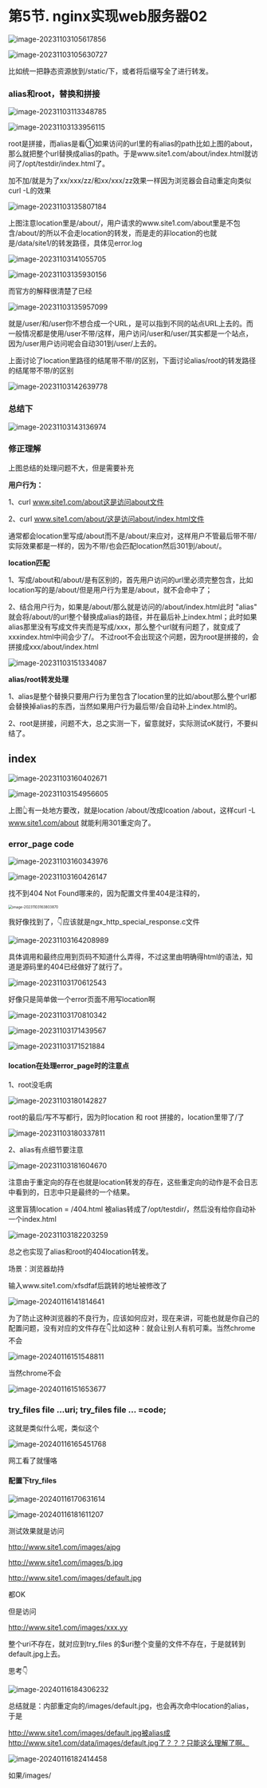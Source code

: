 # 第5节. nginx实现web服务器02



![image-20231103105617856](5-nginx实现web服务器02.assets/image-20231103105617856.png)



![image-20231103105630727](5-nginx实现web服务器02.assets/image-20231103105630727.png)

比如统一把静态资源放到/static/下，或者将后缀写全了进行转发。



### alias和root，替换和拼接

![image-20231103113348785](5-nginx实现web服务器02.assets/image-20231103113348785.png)



![image-20231103133956115](5-nginx实现web服务器02.assets/image-20231103133956115.png)

root是拼接，而alias是看①如果访问的url里的有alias的path比如上图的about，那么就把整个url替换成alias的path。于是www.site1.com/about/index.html就访问了/opt/testdir/index.html了。



加不加/就是为了xx/xxx/zz/和xx/xxx/zz效果一样因为浏览器会自动重定向类似curl -L的效果

![image-20231103135807184](5-nginx实现web服务器02.assets/image-20231103135807184.png)

上图注意location里是/about/，用户请求的www.site1.com/about里是不包含/about/的所以不会走location的转发，而是走的非location的也就是/data/site1/的转发路径，具体见error.log

![image-20231103141055705](5-nginx实现web服务器02.assets/image-20231103141055705.png)





![image-20231103135930156](5-nginx实现web服务器02.assets/image-20231103135930156.png)

而官方的解释很清楚了已经

![image-20231103135957099](5-nginx实现web服务器02.assets/image-20231103135957099.png)

就是/user/和/user你不想合成一个URL，是可以指到不同的站点URL上去的。而一般情况都是使用/user不带/这样，用户访问/user和/user/其实都是一个站点，因为/user用户访问呢会自动301到/user/上去的。

上面讨论了location里路径的结尾带不带/的区别，下面讨论alias/root的转发路径的结尾带不带/的区别

![image-20231103142639778](5-nginx实现web服务器02.assets/image-20231103142639778.png)

### 总结下

![image-20231103143136974](5-nginx实现web服务器02.assets/image-20231103143136974.png)

### 修正理解

上图总结的处理问题不大，但是需要补充



**用户行为：**

1、curl www.site1.com/about这是访问about文件

2、curl www.site1.com/about/这是访问about/index.html文件

通常都会location里写成/about而不是/about/来应对，这样用户不管最后带不带/实际效果都是一样的，因为不带/也会匹配location然后301到/about/。



**location匹配**

1、写成/about和/about/是有区别的，首先用户访问的url里必须完整包含，比如location写的是/about/但是用户行为里是/about，就不会命中了；

2、结合用户行为，如果是/about/那么就是访问的/about/index.html此时 "alias"  就会将/about/的url整个替换成alias的路径，并在最后补上index.html；此时如果alias那里没有写成文件夹而是写成/xxx，那么整个url就有问题了，就变成了xxxindex.html中间会少了/。    不过root不会出现这个问题，因为root是拼接的，会拼接成xxx/about/index.html

![image-20231103151334087](5-nginx实现web服务器02.assets/image-20231103151334087.png)



**alias/root转发处理**

1、alias是整个替换只要用户行为里包含了location里的比如/about那么整个url都会替换掉alias的东西，当然如果用户行为最后带/会自动补上index.html的。

2、root是拼接，问题不大，总之实测一下，留意就好，实际测试oK就行，不要纠结了。









## index



![image-20231103160402671](5-nginx实现web服务器02.assets/image-20231103160402671.png)



![image-20231103154956605](5-nginx实现web服务器02.assets/image-20231103154956605.png)

上图👆有一处地方要改，就是location /about/改成lcoation /about，这样curl -L www.site1.com/about 就能利用301重定向了。



### error_page code



![image-20231103160343976](5-nginx实现web服务器02.assets/image-20231103160343976.png)



![image-20231103160426147](5-nginx实现web服务器02.assets/image-20231103160426147.png)

找不到404 Not Found哪来的，因为配置文件里404是注释的，

<img src="5-nginx实现web服务器02.assets/image-20231103163803870.png" alt="image-20231103163803870" style="zoom:50%;" />



我好像找到了，👇应该就是ngx_http_special_response.c文件

![image-20231103164208989](5-nginx实现web服务器02.assets/image-20231103164208989.png)

具体调用和最终应用到页码不知道什么弄得，不过这里由明确得html的语法，知道是源码里的404已经做好了就行了。





![image-20231103170612543](5-nginx实现web服务器02.assets/image-20231103170612543.png)

好像只是简单做一个error页面不用写location啊

![image-20231103170810342](5-nginx实现web服务器02.assets/image-20231103170810342.png)



![image-20231103171439567](5-nginx实现web服务器02.assets/image-20231103171439567.png)

![image-20231103171521884](5-nginx实现web服务器02.assets/image-20231103171521884.png)





#### location在处理error_page时的注意点



1、root没毛病

![image-20231103180142827](5-nginx实现web服务器02.assets/image-20231103180142827.png)

root的最后/写不写都行，因为时location 和 root 拼接的，location里带了/了

![image-20231103180337811](5-nginx实现web服务器02.assets/image-20231103180337811.png)



2、alias有点细节要注意

![image-20231103181604670](5-nginx实现web服务器02.assets/image-20231103181604670.png)



注意由于重定向的存在也就是location转发的存在，这些重定向的动作是不会日志中看到的，日志中只是最终的一个结果。

这里盲猜location = /404.html 被alias转成了/opt/testdir/，然后没有给你自动补一个index.html

![image-20231103182203259](5-nginx实现web服务器02.assets/image-20231103182203259.png)

总之也实现了alias和root的404location转发。



场景：浏览器劫持

输入www.site1.com/xfsdfaf后跳转的地址被修改了

![image-20240116141814641](5-nginx实现web服务器02.assets/image-20240116141814641.png)



为了防止这种浏览器的不良行为，应该如何应对，现在来讲，可能也就是你自己的配置问题，没有对应的文件存在👇比如这种：就会让别人有机可乘。当然chrome不会

![image-20240116151548811](5-nginx实现web服务器02.assets/image-20240116151548811.png)

当然chrome不会

![image-20240116151653677](5-nginx实现web服务器02.assets/image-20240116151653677.png)









### try_files file ...uri; try_files file ... =code;

这就是类似什么呢，类似这个

![image-20240116165451768](5-nginx实现web服务器02.assets/image-20240116165451768.png)

网工看了就懂咯

#### 配置下try_files

![image-20240116170631614](5-nginx实现web服务器02.assets/image-20240116170631614.png)

![image-20240116181611207](5-nginx实现web服务器02.assets/image-20240116181611207.png)

测试效果就是访问

http://www.site1.com/images/ajpg

http://www.site1.com/images/b.jpg

http://www.site1.com/images/default.jpg

都OK

但是访问

http://www.site1.com/images/xxx.yy

整个uri不存在，就对应到try_files 的$uri整个变量的文件不存在，于是就转到default.jpg上去。



思考👇

![image-20240116184306232](5-nginx实现web服务器02.assets/image-20240116184306232.png)

总结就是：内部重定向的/images/default.jpg，也会再次命中location的alias，于是

http://www.site1.com/images/default.jpg被alias成http://www.site1.com/data/images/default.jpg了？？？只能这么理解了啊。









![image-20240116182414458](5-nginx实现web服务器02.assets/image-20240116182414458.png)

如果/images/

